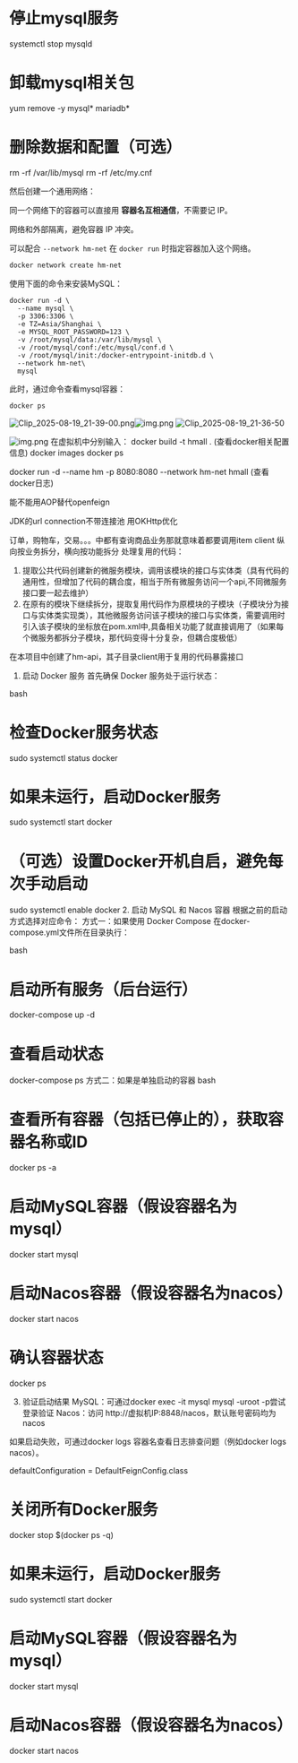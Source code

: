 # 停止mysql服务
systemctl stop mysqld

# 卸载mysql相关包
yum remove -y mysql* mariadb*

# 删除数据和配置（可选）

rm -rf /var/lib/mysql
rm -rf /etc/my.cnf

然后创建一个通用网络：

同一个网络下的容器可以直接用 **容器名互相通信**，不需要记 IP。

网络和外部隔离，避免容器 IP 冲突。

可以配合 `--network hm-net` 在 `docker run` 时指定容器加入这个网络。

```Bash
docker network create hm-net
```

使用下面的命令来安装MySQL：

```虚拟机关机重启后启动sql:docker start mysql
docker run -d \
  --name mysql \
  -p 3306:3306 \
  -e TZ=Asia/Shanghai \
  -e MYSQL_ROOT_PASSWORD=123 \
  -v /root/mysql/data:/var/lib/mysql \
  -v /root/mysql/conf:/etc/mysql/conf.d \
  -v /root/mysql/init:/docker-entrypoint-initdb.d \
  --network hm-net\
  mysql
```

此时，通过命令查看mysql容器：

```Bash
docker ps
```
![Clip_2025-08-19_21-39-00.png](Clip_2025-08-19_21-39-00.png)![img.png](../img.png)
![Clip_2025-08-19_21-36-50](C:\Users\liuyang\AppData\Local\Programs\PixPin\Temp\Clip_2025-08-19_21-36-50.png)

![img.png](img.png)
在虚拟机中分别输入：
docker build -t hmall .
(查看docker相关配置信息)
docker images
docker ps

docker run -d --name hm -p 8080:8080 --network hm-net hmall
(查看docker日志)


能不能用AOP替代openfeign


JDK的url connection不带连接池
用OKHttp优化

订单，购物车，交易。。。中都有查询商品业务那就意味着都要调用item client
纵向按业务拆分，横向按功能拆分
处理复用的代码：
1. 提取公共代码创建新的微服务模块，调用该模块的接口与实体类（具有代码的通用性，但增加了代码的耦合度，相当于所有微服务访问一个api,不同微服务接口要一起去维护）
2. 在原有的模块下继续拆分，提取复用代码作为原模块的子模块（子模块分为接口与实体类实现类），其他微服务访问该子模块的接口与实体类，需要调用时引入该子模块的坐标放在pom.xml中,具备相关功能了就直接调用了（如果每个微服务都拆分子模块，那代码变得十分复杂，但耦合度极低）


在本项目中创建了hm-api，其子目录client用于复用的代码暴露接口




1. 启动 Docker 服务
   首先确保 Docker 服务处于运行状态：

bash
# 检查Docker服务状态
sudo systemctl status docker

# 如果未运行，启动Docker服务
sudo systemctl start docker

# （可选）设置Docker开机自启，避免每次手动启动
sudo systemctl enable docker
2. 启动 MySQL 和 Nacos 容器
   根据之前的启动方式选择对应命令：
   方式一：如果使用 Docker Compose
   在docker-compose.yml文件所在目录执行：

bash
# 启动所有服务（后台运行）
docker-compose up -d

# 查看启动状态
docker-compose ps
方式二：如果是单独启动的容器
bash
# 查看所有容器（包括已停止的），获取容器名称或ID
docker ps -a

# 启动MySQL容器（假设容器名为mysql）
docker start mysql

# 启动Nacos容器（假设容器名为nacos）
docker start nacos

# 确认容器状态
docker ps




3. 验证启动结果
   MySQL：可通过docker exec -it mysql mysql -uroot -p尝试登录验证
   Nacos：访问 http://虚拟机IP:8848/nacos，默认账号密码均为nacos

如果启动失败，可通过docker logs 容器名查看日志排查问题（例如docker logs nacos）。

defaultConfiguration = DefaultFeignConfig.class
# 关闭所有Docker服务
docker stop $(docker ps -q)
# 如果未运行，启动Docker服务
sudo systemctl start docker
# 启动MySQL容器（假设容器名为mysql）
docker start mysql
# 启动Nacos容器（假设容器名为nacos）
docker start nacos